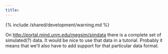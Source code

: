 ```yaml
---
title:
---
```


{% include /shared/development/warning.md %}

On http://portal.mind.unm.edu/megsim/simdata there is a complete set of simulated(?) data. It would be nice to use that data in a tutorial. Probably it means that we'll also have to add support for that particular data format.


